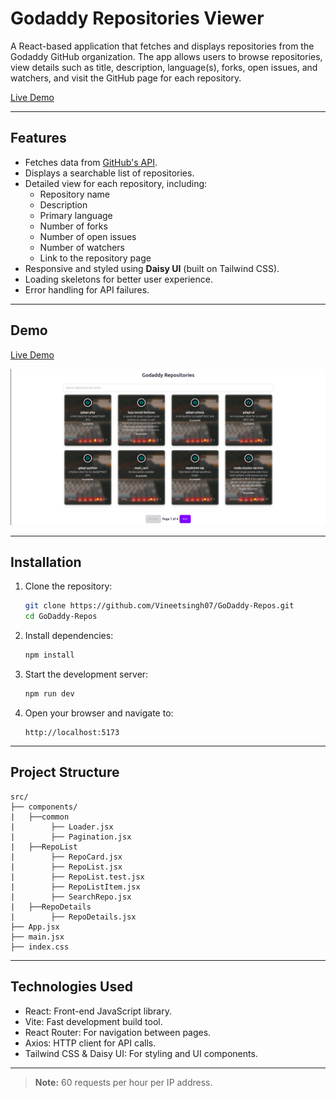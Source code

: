 # Godaddy Repositories Viewer

A React-based application that fetches and displays repositories from the Godaddy GitHub organization. The app allows users to browse repositories, view details such as title, description, language(s), forks, open issues, and watchers, and visit the GitHub page for each repository.

[Live Demo](https://go-daddy-repos.vercel.app)

---

## Features

- Fetches data from [GitHub's API](https://api.github.com/orgs/godaddy/repos).
- Displays a searchable list of repositories.
- Detailed view for each repository, including:
  - Repository name
  - Description
  - Primary language
  - Number of forks
  - Number of open issues
  - Number of watchers
  - Link to the repository page
- Responsive and styled using **Daisy UI** (built on Tailwind CSS).
- Loading skeletons for better user experience.
- Error handling for API failures.

---

## Demo

[Live Demo](https://go-daddy-repos.vercel.app)

![Screenshot of the Godaddy Repositories Viewer](demo-screenshot.png)

---

## Installation

1. Clone the repository:

   ```bash
   git clone https://github.com/Vineetsingh07/GoDaddy-Repos.git
   cd GoDaddy-Repos

   ```

2. Install dependencies:

   ```bash
   npm install

   ```

3. Start the development server:

   ```bash
   npm run dev

   ```

4. Open your browser and navigate to:
   ```arduino
   http://localhost:5173

   ```

---

## Project Structure

```plaintext
src/
├── components/
|   ├──common
|        ├── Loader.jsx
|        ├── Pagination.jsx
|   ├──RepoList
|        ├── RepoCard.jsx
|        ├── RepoList.jsx
|        ├── RepoList.test.jsx
|        ├── RepoListItem.jsx
|        ├── SearchRepo.jsx
|   ├──RepoDetails
|        ├── RepoDetails.jsx
├── App.jsx           
├── main.jsx          
├── index.css         
```

---

## Technologies Used

- React: Front-end JavaScript library.
- Vite: Fast development build tool.
- React Router: For navigation between pages.
- Axios: HTTP client for API calls.
- Tailwind CSS & Daisy UI: For styling and UI components.

---

> **Note:** 60 requests per hour per IP address.
